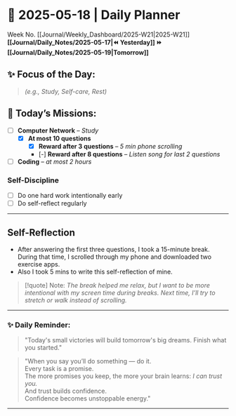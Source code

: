 # 🌼 **2025-05-18** | Daily Planner

Week No. [[Journal/Weekly_Dashboard/2025-W21|2025-W21]]
**[[Journal/Daily_Notes/2025-05-17|⏪ Yesterday]] ⏩ [[Journal/Daily_Notes/2025-05-19|Tomorrow]]**

## ✨ Focus of the Day:  
> *(e.g., Study, Self-care, Rest)*

## 🌸 Today’s Missions:
- [ ] **Computer Network** – *Study*
	- [x] **At most 10 questions**
		- [x] **Reward after 3 questions** – *5 min phone scrolling*
		- [-] **Reward after 8 questions** – *Listen song for last 2 questions*

- [ ] **Coding** – *at most 2 hours*

### Self-Discipline
- [ ] Do one hard work intentionally early
- [ ] Do self-reflect regularly

---

## Self-Reflection

- After answering the first three questions, I took a 15-minute break. During that time, I scrolled through my phone and downloaded two exercise apps. 
- Also I took 5 mins to write this self-reflection of mine.

> [!quote] Note: *The break helped me relax, but I want to be more intentional with my screen time during breaks. Next time, I’ll try to stretch or walk instead of scrolling.*



---

### ✨ Daily Reminder:  
>"Today's small victories will build tomorrow's big dreams. Finish what you started."

>"When you say you’ll do something — do it.  
Every task is a promise.  
The more promises you keep, the more your brain learns: _I can trust you._  
And trust builds confidence.  
Confidence becomes unstoppable energy."

---

